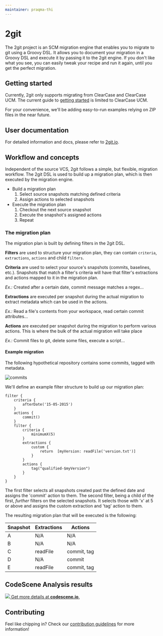 ```yaml
---
maintainer: praqma-thi
---
```


# 2git

The 2git project is an SCM migration engine that enables you to migrate to git using a Groovy DSL.
It allows you to document your migration in a Groovy DSL and execute it by passing it to the 2git engine.
If you don't like what you see, you can easily tweak your recipe and run it again, until you get the perfect migration.

## Getting started

Currently, 2git only supports migrating from ClearCase and ClearCase UCM.
The current guide to [getting started](http://www.2git.io/getting-started/) is limited to ClearCase UCM.

For your convenience, we'll be adding easy-to-run examples relying on ZIP files in the near future.
 
## User documentation

For detailed information and docs, please refer to [2git.io](http://www.2git.io/).

## Workflow and concepts

Independent of the source VCS, 2git follows a simple, but flexible, migration workflow.
The 2git DSL is used to build up a migration plan, which is then executed by the migration engine. 

 * Build a migration plan
   1. Select source snapshots matching defined criteria
   2. Assign actions to selected snapshots
 * Execute the migration plan
   1. Checkout the next source snapshot
   2. Execute the snapshot's assigned actions
   3. Repeat

### The migration plan

The migration plan is built by defining filters in the 2git DSL. 


**Filters** are used to structure your migration plan, they can contain `criteria`, `extractions`, `actions` and child `filters`.


**Criteria** are used to select your source's snapshots (commits, baselines, etc.). 
Snapshots that match a filter's criteria will have that filter's extractions and actions mapped to it in the migration plan.

_Ex.:_ Created after a certain date, commit message matches a regex... 


**Extractions** are executed per snapshot during the actual migration to extract metadata which can be used in the actions.

_Ex.:_ Read a file's contents from your workspace, read certain commit attributes...  


**Actions** are executed per snapshot during the migration to perform various actions. This is where the bulk of the actual migration will take place

_Ex.:_ Commit files to git, delete some files, execute a script...

#### Example migration

The following hypothetical repository contains some commits, tagged with metadata. 

![commits](docs/images/workflow_1.png)

We'll define an example filter structure to build up our migration plan:

```
filter {
    criteria {
        afterDate('15-05-2015')
    }
    actions {
        commit()
    }
    filter {
        criteria {
            minimumX(5)
        }
        extractions {
            custom {
                return  [myVersion: readFile('version.txt')]
            }
        }
        actions {
            tag("qualified-$myVersion")
        }
    }
}
```

The first filter selects all snapshots created past the defined date and assigns the 'commit' action to them.
The second filter, being a child of the first, _further_ filters on the selected snapshots.
It selects those with 'x' at 5 or above and assigns the custom extraction and 'tag' action to them.

The resulting migration plan that will be executed is the following:
 
| Snapshot | Extractions | Actions     |
|----------|-------------|-------------|
| A        | N/A         | N/A         |
| B        | N/A         | N/A         |
| C        | readFile    | commit, tag |
| D        | N/A         | commit      |
| E        | readFile    | commit, tag |

## CodeScene Analysis results
[![](https://codescene.io/projects/1347/status.svg) Get more details at **codescene.io**.](https://codescene.io/projects/1347/jobs/latest-successful/results)

## Contributing

Feel like chipping in? Check our [contribution guidelines](CONTRIBUTING.md) for more information!
